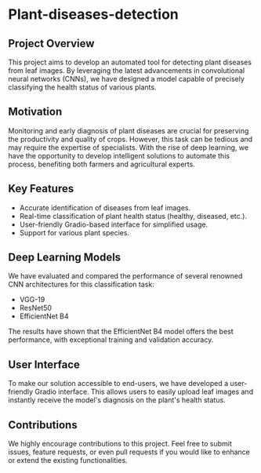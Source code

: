 # Plant-diseases-detection
## Project Overview
This project aims to develop an automated tool for detecting plant diseases from leaf images. By leveraging the latest advancements in convolutional neural networks (CNNs), we have designed a model capable of precisely classifying the health status of various plants.

## Motivation
Monitoring and early diagnosis of plant diseases are crucial for preserving the productivity and quality of crops. However, this task can be tedious and may require the expertise of specialists. With the rise of deep learning, we have the opportunity to develop intelligent solutions to automate this process, benefiting both farmers and agricultural experts.

## Key Features
* Accurate identification of diseases from leaf images.
* Real-time classification of plant health status (healthy, diseased, etc.).
* User-friendly Gradio-based interface for simplified usage.
* Support for various plant species.

## Deep Learning Models
We have evaluated and compared the performance of several renowned CNN architectures for this classification task:

* VGG-19
* ResNet50
* EfficientNet B4

The results have shown that the EfficientNet B4 model offers the best performance, with exceptional training and validation accuracy.

## User Interface
To make our solution accessible to end-users, we have developed a user-friendly Gradio interface. This allows users to easily upload leaf images and instantly receive the model's diagnosis on the plant's health status.

## Contributions
We highly encourage contributions to this project. Feel free to submit issues, feature requests, or even pull requests if you would like to enhance or extend the existing functionalities.

